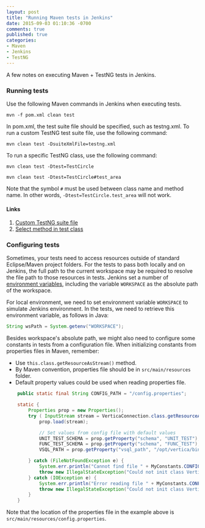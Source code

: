 ```yaml
---
layout: post
title: "Running Maven tests in Jenkins"
date: 2015-09-03 01:10:36 -0700
comments: true
published: true
categories: 
- Maven
- Jenkins
- TestNG
---
```


A few notes on executing Maven + TestNG tests in Jenkins.

<!--more-->

### Running tests

Use the following Maven commands in Jenkins when executing tests.

``` plain Running tests
mvn -f pom.xml clean test
```

In pom.xml, the test suite file should be specified, such as testng.xml.
To run a custom TestNG test suite file, use the following command:

``` plain Custom TestNG test suite
mvn clean test -DsuiteXmlFile=testng.xml
```

To run a specific TestNG class, use the following command:

``` plain Run specific TestNG class/method
mvn clean test -Dtest=TestCircle

mvn clean test -Dtest=TestCircle#test_area
```

Note that the symbol `#` must be used between class name and method name. 
In other words, `-Dtest=TestCircle.test_area` will not work.

#### Links

1. [Custom TestNG suite file](http://www.vazzolla.com/2013/03/how-to-select-which-testng-suites-to-run-in-maven-surefire-plugin/)
1. [Select method in test class](http://stackoverflow.com/questions/1873995/run-a-single-test-method-with-maven)

### Configuring tests

Sometimes, your tests need to access resources outside of standard Eclipse/Maven project folders. 
For the tests to pass both locally and on Jenkins, the full path to the current workspace may be required to resolve the file path to those resources in tests. 
Jenkins set a number of [environment variables](https://wiki.jenkins-ci.org/display/JENKINS/Building+a+software+project), including the variable 
`WORKSPACE` as the absolute path of the workspace.

For local environment, we need to set environment variable `WORKSPACE` to simulate Jenkins environment.
In the tests, we need to retrieve this environment variable, as follows in Java:

``` java Getting environment variable
String wsPath = System.getenv("WORKSPACE");
```

Besides workspace's absolute path, we might also need to configure some constants in tests from a configuration file. 
When initializing constants from properties files in Maven, remember:

* Use `this.class.getResourceAsStream()` method.
* By Maven convention, properties file should be in `src/main/resources` folder.
* Default property values could be used when reading properties file.

``` java Example
    public static final String CONFIG_PATH = "/config.properties";

    static {
        Properties prop = new Properties();
        try ( InputStream stream = VerticaConnection.class.getResourceAsStream(MyConstants.CONFIG_PATH) ) {
            prop.load(stream);

            // Set values from config file with default values
            UNIT_TEST_SCHEMA = prop.getProperty("schema", "UNIT_TEST");
            FUNC_TEST_SCHEMA = prop.getProperty("schema", "FUNC_TEST");
            VSQL_PATH = prop.getProperty("vsql_path", "/opt/vertica/bin/vsql");

        } catch (FileNotFoundException e) {
            System.err.println("Cannot find file " + MyConstants.CONFIG_PATH);
            throw new IllegalStateException("Could not init class VerticaConnection.", e);
        } catch (IOException e) {
            System.err.println("Error reading file " + MyConstants.CONFIG_PATH);
            throw new IllegalStateException("Could not init class VerticaConnection.", e);
        }
    }
```

Note that the location of the properties file in the example above is `src/main/resources/config.properties`.